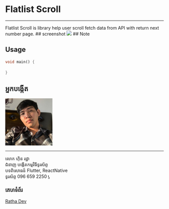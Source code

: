 # Flatlist Scroll
<hr />
Flatlist Scroll is library help user scroll fetch data from API with return next number page.
## screenshot
<img src="https://raw.githubusercontent.com/RathaIct/KhmerDateDart/main/demo.gif" width="320" />
## Note


## Usage
~~~dart
void main() {
    
}
~~~

## អ្នកបង្កើត
<img src="https://raw.githubusercontent.com/RathaIct/KhmerDateDart/main/ratha.jpeg" width="150" />
<hr />
លោក ហ៊ិន រដ្ឋា
<br />
ជំនាញ បង្កើតកម្មវិធីទូរស័ព្ទ
<br />
បទពិសោធន៍ Flutter, ReactNative
<br />
ទូរស័ព្ទ 096 659 2250 <a href="tel:0966592250">📞</a>

### គេហទំព័រ
<a href="https://rathadev.site"  target="_blank">Ratha Dev</a>